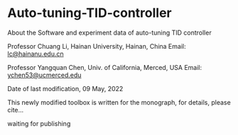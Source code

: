 # Auto-tuning-TID-controller
About the Software and experiment data of auto-tuning TID controller


  Professor Chuang Li, Hainan University, Hainan, China
  Email: lc@hainanu.edu.cn
     
  Professor Yangquan Chen, Univ. of California, Merced, USA
  Email: ychen53@ucmerced.edu
     
  Date of last modification, 09 May, 2022
     
  This newly modified toolbox is written for the monograph, for details, please cite... 
 
  waiting for publishing
